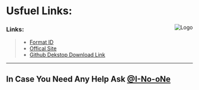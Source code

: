 # Usfuel Links:

<img alt="Logo" src="https://github.com/user-attachments/assets/4ad343f2-8a37-472a-b661-16175b84aac8" align="right" />

### Links:
> - [Format ID](https://excalibur-cad.vercel.app/)
> - [Offical Site](https://www.excaliburfrc.com/)
> - [Github Dekstop Download Link](https://desktop.github.com/download/)
-------------------------------
## In Case You Need Any Help Ask [@I-No-oNe](https://discord.com/users/1051897115447660697)
